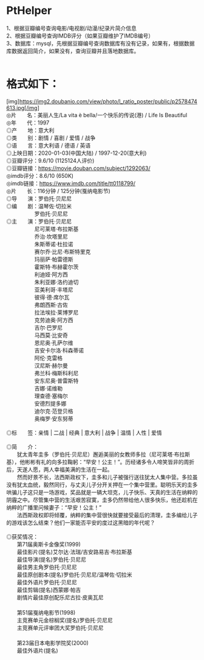 # PtHelper
1、根据豆瓣编号查询电影/电视剧/动漫/纪录片简介信息 </br>
2、根据豆瓣编号查询IMDB评分（如果豆瓣维护了IMDB编号）</br>
3、数据库：mysql，先根据豆瓣编号查询数据库有没有记录，如果有，根据数据库数据返回简介，如果没有，查询豆瓣并且落地数据库。<br>
</br>
# 格式如下：
[img]https://img2.doubanio.com/view/photo/l_ratio_poster/public/p2578474613.jpg[/img]</br>
◎片　　名：美丽人生/La vita è bella/一个快乐的传说(港) / Life Is Beautiful</br>
◎年　　代：1997</br>
◎产　　地：意大利</br>
◎类　　别：剧情 / 喜剧 / 爱情 / 战争</br>
◎语　　言：意大利语 / 德语 / 英语</br>
◎上映日期：2020-01-03(中国大陆) / 1997-12-20(意大利)</br>
◎豆瓣评分：9.6/10 (1125124人评价)</br>
◎豆瓣链接：https://movie.douban.com/subject/1292063/</br>
◎imdb评分：8.6/10 (650K)</br>
◎imdb链接：https://www.imdb.com/title/tt0118799/</br>
◎片　　长：116分钟 / 125分钟(戛纳电影节)</br>
◎导　　演：罗伯托·贝尼尼</br>
◎编　　剧：温琴佐·切拉米 </br>
　　　　　  罗伯托·贝尼尼</br>
◎主　　演：罗伯托·贝尼尼 </br>
　　　　　  尼可莱塔·布拉斯基 </br>
　　　　　  乔治·坎塔里尼 </br>
　　　　　  朱斯蒂诺·杜拉诺 </br>
　　　　　  赛尔乔·比尼·布斯特里克 </br>
　　　　　  玛丽萨·帕雷德斯 </br>
　　　　　  霍斯特·布赫霍尔茨 </br>
　　　　　  利迪娅·阿方西 </br>
　　　　　  朱利亚娜·洛约迪切 </br>
　　　　　  亚美利哥·丰塔尼 </br>
　　　　　  彼得·德·席尔瓦 </br>
　　　　　  弗朗西斯·古佐 </br>
　　　　　  拉法埃拉·莱博罗尼 </br>
　　　　　  克劳迪奥·阿方西 </br>
　　　　　  吉尔·巴罗尼 </br>
　　　　　  马西莫·比安奇 </br>
　　　　　  恩尼奥·孔萨尔维 </br>
　　　　　  吉安卡尔洛·科森蒂诺 </br>
　　　　　  阿伦·克雷格 </br>
　　　　　  汉尼斯·赫尔曼 </br>
　　　　　  弗兰科·梅斯科利尼 </br>
　　　　　  安东尼奥·普雷斯特 </br>
　　　　　  吉娜·诺维勒 </br>
　　　　　  理查德·塞梅尔 </br>
　　　　　  安德烈提多娜 </br>
　　　　　  迪尔克·范登贝格 </br>
　　　　　  奥梅罗·安东努蒂</br>
</br>
◎标　　签：亲情 | 二战 | 经典 | 意大利 | 战争 | 温情 | 人性 | 爱情</br>
</br>
◎简　　介：</br>
　　犹太青年圭多（罗伯托·贝尼尼）邂逅美丽的女教师多拉（尼可莱塔·布拉斯基），他彬彬有礼的向多拉鞠躬：“早安！公主！”。历经诸多令人啼笑皆非的周折后，天遂人愿，两人幸福美满的生活在一起。 </br>
 　　然而好景不长，法西斯政权下，圭多和儿子被强行送往犹太人集中营。多拉虽没有犹太血统，毅然同行，与丈夫儿子分开关押在一个集中营里。聪明乐天的圭多哄骗儿子这只是一场游戏，奖品就是一辆大坦克，儿子快乐、天真的生活在纳粹的阴霾之中。尽管集中营的生活艰苦寂寞，圭多仍然带给他人很多快乐，他还趁机在纳粹的广播里问候妻子：“早安！公主！” </br>
 　　法西斯政权即将倾覆，纳粹的集中营很快就要接受最后的清理，圭多编给儿子的游戏该怎么结束？他们一家能否平安的度过这黑暗的年代呢？</br>
</br>
◎获奖情况：</br>
　　第71届奥斯卡金像奖(1999)</br>
　　最佳影片(提名)艾尔达·法瑞/吉安路易吉·布拉斯基</br>
　　最佳导演(提名)罗伯托·贝尼尼</br>
　　最佳男主角罗伯托·贝尼尼</br>
　　最佳原创剧本(提名)罗伯托·贝尼尼/温琴佐·切拉米</br>
　　最佳外语片罗伯托·贝尼尼</br>
　　最佳剪辑(提名)西蒙娜·帕吉</br>
　　剧情片最佳原创配乐尼古拉·皮奥瓦尼</br>
　　</br>
　　第51届戛纳电影节(1998)</br>
　　主竞赛单元金棕榈奖(提名)罗伯托·贝尼尼</br>
　　主竞赛单元评审团大奖罗伯托·贝尼尼</br>
　　</br>
　　第23届日本电影学院奖(2000)</br>
　　最佳外语片(提名)</br>
　　
　　

